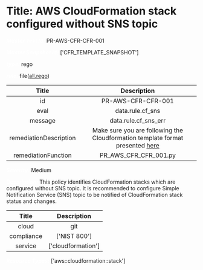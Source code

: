 



# Title: AWS CloudFormation stack configured without SNS topic


***<font color="white">Master Test Id:</font>*** PR-AWS-CFR-CFR-001

***<font color="white">Master Snapshot Id:</font>*** ['CFR_TEMPLATE_SNAPSHOT']

***<font color="white">type:</font>*** rego

***<font color="white">rule:</font>*** file([all.rego])  
  
  
  
  

|Title|Description|
| :---: | :---: |
|id|PR-AWS-CFR-CFR-001|
|eval|data.rule.cf_sns|
|message|data.rule.cf_sns_err|
|remediationDescription|Make sure you are following the Cloudformation template format presented <a href='https://docs.aws.amazon.com/AWSCloudFormation/latest/UserGuide/aws-properties-stack.html' target='_blank'>here</a>|
|remediationFunction|PR_AWS_CFR_CFR_001.py|


***<font color="white">Severity:</font>*** Medium

***<font color="white">Description:</font>*** This policy identifies CloudFormation stacks which are configured without SNS topic. It is recommended to configure Simple Notification Service (SNS) topic to be notified of CloudFormation stack status and changes.  
  
  

|Title|Description|
| :---: | :---: |
|cloud|git|
|compliance|['NIST 800']|
|service|['cloudformation']|


***<font color="white">Resource Types:</font>*** ['aws::cloudformation::stack']


[all.rego]: https://github.com/prancer-io/prancer-compliance-test/tree/master/aws/iac/all.rego
